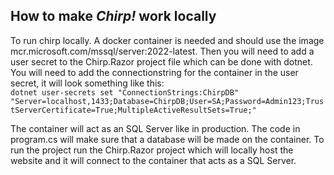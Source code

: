 ## How to make _Chirp!_ work locally
To run chirp locally. A docker container is needed and should use the image mcr.microsoft.com/mssql/server:2022-latest. Then you will need to add a user secret to the Chirp.Razor project file which can be done with dotnet. You will need to add the connectionstring for the container in the user secret, it will look something like this:<br> ```dotnet user-secrets set "ConnectionStrings:ChirpDB" "Server=localhost,1433;Database=ChirpDB;User=SA;Password=Admin123;TrustServerCertificate=True;MultipleActiveResultSets=True;"```

The container will act as an SQL Server like in production. The code in program.cs will make sure that a database will be made on the container. To run the project run the Chirp.Razor project which will locally host the website and it will connect to the container that acts as a SQL Server.